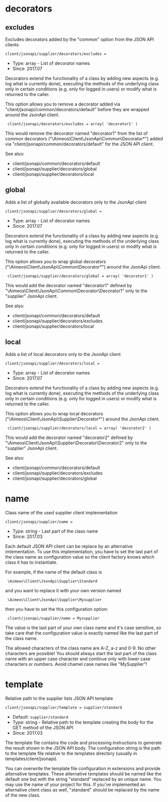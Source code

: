 
# decorators
## excludes

Excludes decorators added by the "common" option from the JSON API clients

```
client/jsonapi/supplier/decorators/excludes = 
```

* Type: array - List of decorator names
* Since: 2017.07

Decorators extend the functionality of a class by adding new aspects
(e.g. log what is currently done), executing the methods of the underlying
class only in certain conditions (e.g. only for logged in users) or
modify what is returned to the caller.

This option allows you to remove a decorator added via
"client/jsonapi/common/decorators/default" before they are wrapped
around the JsonApi client.

```
 client/jsonapi/decorators/excludes = array( 'decorator1' )
```

This would remove the decorator named "decorator1" from the list of
common decorators ("\Aimeos\Client\JsonApi\Common\Decorator\*") added via
"client/jsonapi/common/decorators/default" for the JSON API client.

See also:

* client/jsonapi/common/decorators/default
* client/jsonapi/supplier/decorators/global
* client/jsonapi/supplier/decorators/local

## global

Adds a list of globally available decorators only to the JsonApi client

```
client/jsonapi/supplier/decorators/global = 
```

* Type: array - List of decorator names
* Since: 2017.07

Decorators extend the functionality of a class by adding new aspects
(e.g. log what is currently done), executing the methods of the underlying
class only in certain conditions (e.g. only for logged in users) or
modify what is returned to the caller.

This option allows you to wrap global decorators
("\Aimeos\Client\JsonApi\Common\Decorator\*") around the JsonApi
client.

```
 client/jsonapi/supplier/decorators/global = array( 'decorator1' )
```

This would add the decorator named "decorator1" defined by
"\Aimeos\Client\JsonApi\Common\Decorator\Decorator1" only to the
"supplier" JsonApi client.

See also:

* client/jsonapi/common/decorators/default
* client/jsonapi/supplier/decorators/excludes
* client/jsonapi/supplier/decorators/local

## local

Adds a list of local decorators only to the JsonApi client

```
client/jsonapi/supplier/decorators/local = 
```

* Type: array - List of decorator names
* Since: 2017.07

Decorators extend the functionality of a class by adding new aspects
(e.g. log what is currently done), executing the methods of the underlying
class only in certain conditions (e.g. only for logged in users) or
modify what is returned to the caller.

This option allows you to wrap local decorators
("\Aimeos\Client\JsonApi\Supplier\Decorator\*") around the JsonApi
client.

```
 client/jsonapi/supplier/decorators/local = array( 'decorator2' )
```

This would add the decorator named "decorator2" defined by
"\Aimeos\Client\JsonApi\Supplier\Decorator\Decorator2" only to the
"supplier" JsonApi client.

See also:

* client/jsonapi/common/decorators/default
* client/jsonapi/supplier/decorators/excludes
* client/jsonapi/supplier/decorators/global

# name

Class name of the used supplier client implementation

```
client/jsonapi/supplier/name = 
```

* Type: string - Last part of the class name
* Since: 2017.03

Each default JSON API client can be replace by an alternative imlementation.
To use this implementation, you have to set the last part of the class
name as configuration value so the client factory knows which class it
has to instantiate.

For example, if the name of the default class is

```
 \Aimeos\Client\JsonApi\Supplier\Standard
```

and you want to replace it with your own version named

```
 \Aimeos\Client\JsonApi\Supplier\Mysupplier
```

then you have to set the this configuration option:

```
 client/jsonapi/supplier/name = Mysupplier
```

The value is the last part of your own class name and it's case sensitive,
so take care that the configuration value is exactly named like the last
part of the class name.

The allowed characters of the class name are A-Z, a-z and 0-9. No other
characters are possible! You should always start the last part of the class
name with an upper case character and continue only with lower case characters
or numbers. Avoid chamel case names like "MySupplier"!


# template

Relative path to the supplier lists JSON API template

```
client/jsonapi/supplier/template = supplier/standard
```

* Default: `supplier/standard`
* Type: string - Relative path to the template creating the body for the GET method of the JSON API
* Since: 2017.03

The template file contains the code and processing instructions
to generate the result shown in the JSON API body. The
configuration string is the path to the template file relative
to the templates directory (usually in templates/client/jsonapi).

You can overwrite the template file configuration in extensions and
provide alternative templates. These alternative templates should be
named like the default one but with the string "standard" replaced by
an unique name. You may use the name of your project for this. If
you've implemented an alternative client class as well, "standard"
should be replaced by the name of the new class.
